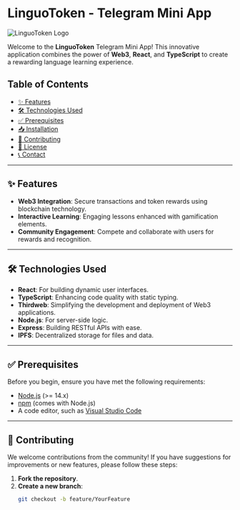 # LinguoToken - Telegram Mini App

![LinguoToken Logo](https://via.placeholder.com/600x150.png?text=LinguoToken+Logo)

Welcome to the **LinguoToken** Telegram Mini App! This innovative application combines the power of **Web3**, **React**, and **TypeScript** to create a rewarding language learning experience.

## Table of Contents

- [✨ Features](#features)
- [🛠 Technologies Used](#technologies-used)
- [✅ Prerequisites](#prerequisites)
- [📥 Installation](#installation)
- [🤝 Contributing](#contributing)
- [📄 License](#license)
- [📞 Contact](#contact)

---

## ✨ Features

- **Web3 Integration**: Secure transactions and token rewards using blockchain technology.
- **Interactive Learning**: Engaging lessons enhanced with gamification elements.
- **Community Engagement**: Compete and collaborate with users for rewards and recognition.

---

## 🛠 Technologies Used

- **React**: For building dynamic user interfaces.
- **TypeScript**: Enhancing code quality with static typing.
- **Thirdweb**: Simplifying the development and deployment of Web3 applications.
- **Node.js**: For server-side logic.
- **Express**: Building RESTful APIs with ease.
- **IPFS**: Decentralized storage for files and data.

---

## ✅ Prerequisites

Before you begin, ensure you have met the following requirements:

- [Node.js](https://nodejs.org/) (>= 14.x)
- [npm](https://www.npmjs.com/get-npm) (comes with Node.js)
- A code editor, such as [Visual Studio Code](https://code.visualstudio.com/)

---

## 🤝 Contributing

We welcome contributions from the community! If you have suggestions for improvements or new features, please follow these steps:

1. **Fork the repository**.
2. **Create a new branch**:
   ```bash
   git checkout -b feature/YourFeature

